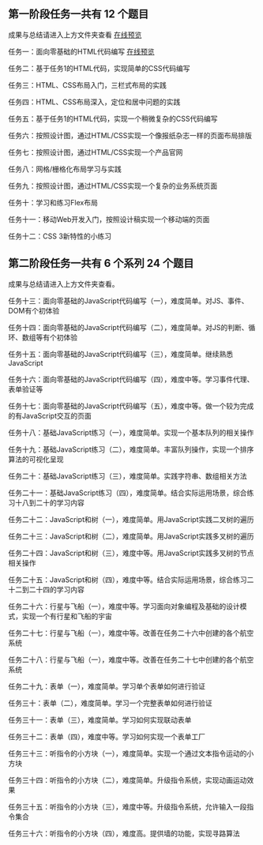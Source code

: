 ## 第一阶段任务一共有 12 个题目 ##

成果与总结请进入上方文件夹查看  [在线预览](http://htmlpreview.github.com/?https://github.com/EPSON-LEE/Baidu_IFE/blob/master/Sesson1/Task1/index.html)

任务一：面向零基础的HTML代码编写  [在线预览](http://htmlpreview.github.com/?https://github.com/EPSON-LEE/Baidu_IFE/blob/master/Sesson1/Task2/index.html) 

任务二：基于任务1的HTML代码，实现简单的CSS代码编写

任务三：HTML、CSS布局入门，三栏式布局的实践

任务四：HTML、CSS布局深入，定位和居中问题的实践

任务五：基于任务1的HTML代码，实现一个稍微复杂的CSS代码编写

任务六：按照设计图，通过HTML/CSS实现一个像报纸杂志一样的页面布局排版

任务七：按照设计图，通过HTML/CSS实现一个产品官网

任务八：网格/栅格化布局学习与实践

任务九：按照设计图，通过HTML/CSS实现一个复杂的业务系统页面

任务十：学习和练习Flex布局

任务十一：移动Web开发入门，按照设计稿实现一个移动端的页面

任务十二：CSS 3新特性的小练习

## 第二阶段任务一共有 6 个系列 24 个题目 ##

成果与总结请进入上方文件夹查看。

任务十三：面向零基础的JavaScript代码编写（一），难度简单。对JS、事件、DOM有个初体验

任务十四：面向零基础的JavaScript代码编写（二），难度简单。对JS的判断、循环、数组等有个初体验

任务十五：面向零基础的JavaScript代码编写（三），难度简单。继续熟悉JavaScript

任务十六：面向零基础的JavaScript代码编写（四），难度中等。学习事件代理、表单验证等

任务十七：面向零基础的JavaScript代码编写（五），难度中等。做一个较为完成的有JavaScript交互的页面

任务十八：基础JavaScript练习（一），难度简单。实现一个基本队列的相关操作

任务十九：基础JavaScript练习（二），难度简单。丰富队列操作，实现一个排序算法的可视化呈现

任务二十：基础JavaScript练习（三），难度简单。实践字符串、数组相关方法

任务二十一：基础JavaScript练习（四），难度简单。结合实际运用场景，综合练习十八到二十的学习内容

任务二十二：JavaScript和树（一），难度简单。用JavaScript实践二叉树的遍历

任务二十三：JavaScript和树（二），难度简单。用JavaScript实践多叉树的遍历

任务二十四：JavaScript和树（三），难度中等。用JavaScript实践多叉树的节点相关操作

任务二十五：JavaScript和树（四），难度中等。结合实际运用场景，综合练习二十二到二十四的学习内容

任务二十六：行星与飞船（一），难度中等。学习面向对象编程及基础的设计模式，实现一个有行星和飞船的宇宙

任务二十七：行星与飞船（一），难度中等。改善在任务二十六中创建的各个航空系统

任务二十八：行星与飞船（一），难度中等。改善在任务二十七中创建的各个航空系统

任务二十九：表单（一），难度简单。学习单个表单如何进行验证

任务三十：表单（二），难度简单。学习一个完整表单如何进行验证

任务三十一：表单（三），难度简单。学习如何实现联动表单

任务三十二：表单（四），难度中等。学习如何实现一个表单工厂

任务三十三：听指令的小方块（一），难度简单。实现一个通过文本指令运动的小方块

任务三十四：听指令的小方块（二），难度简单。升级指令系统，实现动画运动效果

任务三十五：听指令的小方块（三），难度中等。升级指令系统，允许输入一段指令集合

任务三十六：听指令的小方块（四），难度高。提供墙的功能，实现寻路算法
